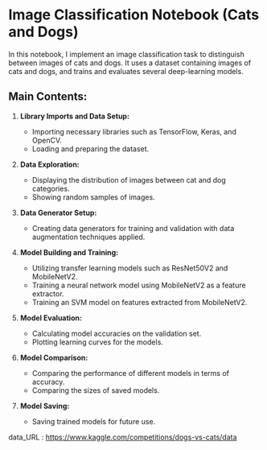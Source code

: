 # Image Classification Notebook (Cats and Dogs)

In this notebook, I implement an image classification task to distinguish between images of cats and dogs. It uses a dataset containing images of cats and dogs, and trains and evaluates several deep-learning models.

## Main Contents:

1. **Library Imports and Data Setup:**
   - Importing necessary libraries such as TensorFlow, Keras, and OpenCV.
   - Loading and preparing the dataset.

2. **Data Exploration:**
   - Displaying the distribution of images between cat and dog categories.
   - Showing random samples of images.

3. **Data Generator Setup:**
   - Creating data generators for training and validation with data augmentation techniques applied.

4. **Model Building and Training:**
   - Utilizing transfer learning models such as ResNet50V2 and MobileNetV2.
   - Training a neural network model using MobileNetV2 as a feature extractor.
   - Training an SVM model on features extracted from MobileNetV2.

5. **Model Evaluation:**
   - Calculating model accuracies on the validation set.
   - Plotting learning curves for the models.

6. **Model Comparison:**
   - Comparing the performance of different models in terms of accuracy.
   - Comparing the sizes of saved models.

7. **Model Saving:**
   - Saving trained models for future use.

data_URL : https://www.kaggle.com/competitions/dogs-vs-cats/data
